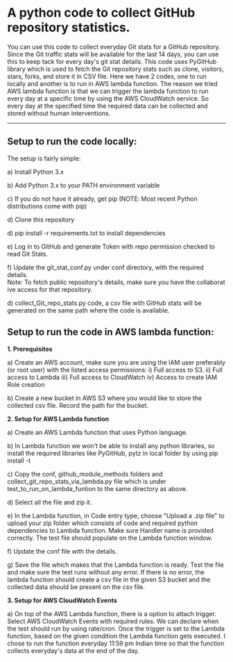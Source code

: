 # A python code to collect GitHub repository statistics.

You can use this code to collect everyday Git stats for a GitHub repository. Since the Git traffic stats will be available for the last 14 days, you can use this to keep tack for every day's git stat details.
This code uses PyGitHub library which is used to fetch the Git repository stats such as clone, visitors, stars, forks, and store it in CSV file.
Here we have 2 codes, one to run locally and another is to run in AWS lambda function. The reason we tried AWS lambda function is that we can trigger the lambda function to run every day at a specific time by using the AWS CloudWatch service. So every day at the specified time the required data can be collected and stored without human interventions.

------
Setup to run the code locally:
------

The setup is fairly simple:

a) Install Python 3.x

b) Add Python 3.x to your PATH environment variable

c) If you do not have it already, get pip (NOTE: Most recent Python distributions come with pip)

d) Clone this repository

d) pip install -r requirements.txt to install dependencies

e) Log in to GitHub and generate Token with repo permission checked to read Git Stats.

f) Update the git_stat_conf.py under conf directory, with the required details.
Note: To fetch public repository's details, make sure you have the collaborative access for that repository.

d) collect_Git_repo_stats.py code, a csv file with GitHub stats will be generated on the same path where the code is available.

Setup to run the code in AWS lambda function:
------

__1. Prerequisites__

a) Create an AWS account, make sure you are using the IAM user preferably (or root user) with the listed access permissions:
i) Full access to S3.
ii) Full access to Lambda
iii) Full access to CloudWatch
iv) Access to create IAM Role creation

b) Create a new bucket in AWS S3 where you would like to store the collected csv file. Record the path for the bucket.

__2. Setup for AWS Lambda function__

a) Create an AWS Lambda function that uses Python language.

b) In Lambda function we won't be able to install any python libraries, so install the required libraries like PyGitHub, pytz in local folder by using
    pip install <package> -t <directory>

c) Copy the conf, github_module_methods folders and collect_git_repo_stats_via_lambda.py file which is under test_to_run_on_lambda_funtion to the same directory as above.

d) Select all the file and zip it.

e) In the Lambda function, in Code entry type, choose "Upload a .zip file" to upload your zip folder which consists of code and required python dependencies to Lambda function. Make sure Handler name is provided correctly. The test file should populate on the Lambda function window.

f) Update the conf file with the details.

g) Save the file which makes that the Lambda function is ready. Test the file and make sure the test runs without any error. If there is no error, the lambda function should create a csv file in the given S3 bucket and the collected data should be present on the csv file.

__3. Setup for AWS CloudWatch Events__

a) On top of the AWS Lambda function, there is a option to attach trigger. Select AWS CloudWatch Events with required rules. We can declare when the test should run by using rate/cron. Once the trigger is set to the Lambda function, based on the given condition the Lambda function gets executed. I chose to run the function everyday 11:59 pm Indian time so that the function collects everyday's data at the end of the day.